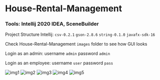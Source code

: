 # House-Rental-Management

### Tools: Intellij 2020 IDEA, SceneBuilder

Project Structure Intellij:
`csv-0.2.1`
`gson-2.8.6`
`string-0.1.0`
`javafx-sdk-16`


Check House-Rental-Management `images` folder to see how GUI looks

Login as an admin:
  username `admin`
  password `admin`

Login as an employee:
  username `user`
  password `pass`

![img1](https://user-images.githubusercontent.com/56337445/115684384-fa361100-a35f-11eb-952a-aaf633b3d0ce.png)
![img2](https://user-images.githubusercontent.com/56337445/118473305-7c70e580-b712-11eb-8b48-3e04e415b5cd.png)
![img3](https://user-images.githubusercontent.com/56337445/118473303-7bd84f00-b712-11eb-86e0-758a161ef780.png)
![img4](https://user-images.githubusercontent.com/56337445/118474914-492f5600-b714-11eb-973b-a52199f90fac.png)
![img5](https://user-images.githubusercontent.com/56337445/118473300-7aa72200-b712-11eb-83b4-e78905f4abe7.png)


